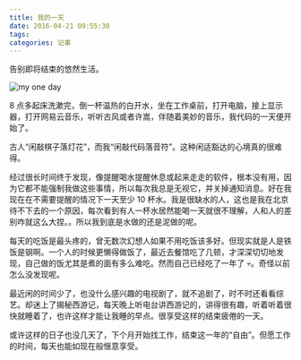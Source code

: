 ```yaml
---
title: 我的一天
date: 2016-04-21 09:55:30
tags:
categories: 记事
---
```


告别即将结束的悠然生活。

<!-- more -->

![my one day](https://o.ruogoo.cn/image/387c8cb246cda7a9ae72b0fc0fd22e86.jpg)

8 点多起床洗漱完，倒一杯温热的白开水，坐在工作桌前，打开电脑，接上显示器，打开网易云音乐，听听古风或者许嵩，伴随着美妙的音乐，我代码的一天便开始了。

古人“闲敲棋子落灯花”，而我“闲敲代码落音符”。这种闲适豁达的心境真的很难得。

经过很长时间终于发现，像提醒喝水提醒休息或起来走走的软件，根本没有用，因为它都不能强制我做这些事情，所以每次我总是无视它，并关掉通知消息。好在我现在在不需要提醒的情况下一天至少 10 杯水。我是很缺水的人，这也是我在北京待不下去的一个原因，每次看到有人一杯水居然能喝一天就很不理解，人和人的差别咋就这么大捏。。所以我到底是水做的还是泥做的呢。

每天的吃饭是最头疼的，曾无数次幻想人如果不用吃饭该多好。但现实就是人是铁饭是钢啊。一个人的时候更懒得做饭了，最近去餐馆吃了几顿，才深深切切地发现，自己做的饭尤其是煮的面有多么难吃。然而自己已经吃了一年了 💀。奇怪以前怎么没发现呢。

最近闲的时间少了，也没什么感兴趣的电视剧了，就不追剧了，时不时还看看综艺。却迷上了揭秘西游记，每天晚上听电台讲西游记的，讲得很有趣，听着听着很快就睡着了，也许这样才能让我睡的早点。很享受这样的结束疲倦的一天。

或许这样的日子也没几天了，下个月开始找工作，结束这一年的“自由”。但愿工作的时间，每天也能如现在般惬意享受。
